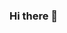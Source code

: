 ### Hi there 👋

<!--
**juliorenanp/juliorenanp** is a ✨ _special_ ✨ repository because its `README.md` (this file) appears on your GitHub profile.

Here are some ideas to get you started:

🔭 I’m currently working on Santander Bank...
🌱 I’m currently learning: Angular, Node, Docker, Typescript and TDD. 💬 Ask me about: .Net, Animes, Music and lifestyle.
📫 How to reach me: 
[![Github Badge](https://img.shields.io/badge/-Github-000?style=flat-square&logo=Github&logoColor=white&link=https://github.com/juliorenanp)](https://github.com/juliorenanp)
[![Linkedin Badge](https://img.shields.io/badge/-LinkedIn-blue?style=flat-square&logo=Linkedin&logoColor=white&link=https://www.linkedin.com/in/juliorspinheiros/)](https://www.linkedin.com/in/juliorspinheiros/)

- ⚡ Fun fact: Give me a hi-five.
-->
